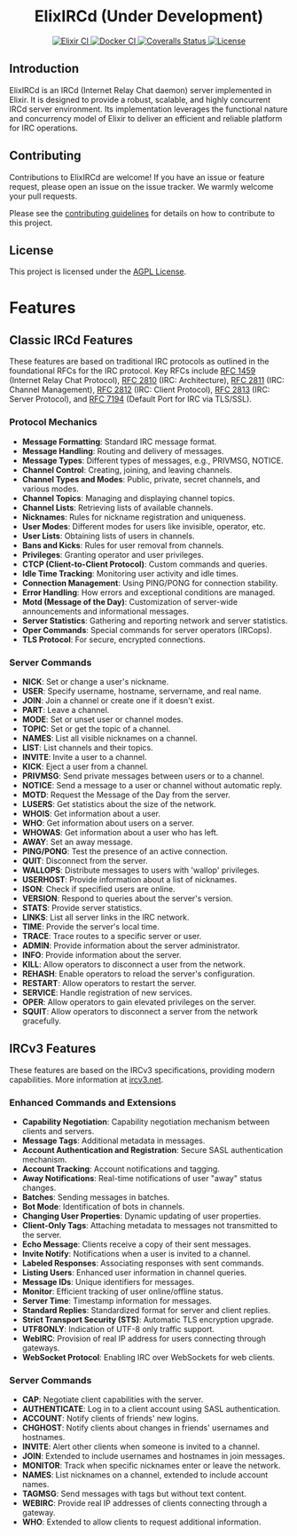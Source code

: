 <h1 align="center">ElixIRCd (Under Development)</h1>

<p align="center">
  <a href="https://github.com/faelgabriel/elixircd/actions/workflows/elixir-ci.yml">
    <img src="https://github.com/faelgabriel/elixircd/actions/workflows/elixir-ci.yml/badge.svg" alt="Elixir CI">
  </a>
  <a href="https://github.com/faelgabriel/elixircd/actions/workflows/docker-ci.yml">
    <img src="https://github.com/faelgabriel/elixircd/actions/workflows/docker-ci.yml/badge.svg" alt="Docker CI">
  </a>
  <a href="https://coveralls.io/github/faelgabriel/elixircd?branch=main">
    <img src="https://img.shields.io/coverallsCoverage/github/faelgabriel/elixircd?label=Coverage" alt="Coveralls Status">
  </a>
  <a href="https://github.com/faelgabriel/elixircd/blob/main/LICENSE">
    <img src="https://img.shields.io/badge/License-AGPL-blue.svg" alt="License">
  </a>
</p>

## Introduction

ElixIRCd is an IRCd (Internet Relay Chat daemon) server implemented in Elixir. It is designed to provide a robust, scalable, and highly concurrent IRCd server environment. Its implementation leverages the functional nature and concurrency model of Elixir to deliver an efficient and reliable platform for IRC operations.

## Contributing

Contributions to ElixIRCd are welcome! If you have an issue or feature request, please open an issue on the issue tracker. We warmly welcome your pull requests.

Please see the [contributing guidelines](https://github.com/faelgabriel/elixircd/blob/main/CONTRIBUTING.md) for details on how to contribute to this project.

## License

This project is licensed under the [AGPL License](https://github.com/faelgabriel/elixircd/blob/main/LICENSE).

# Features

## Classic IRCd Features
These features are based on traditional IRC protocols as outlined in the foundational RFCs for the IRC protocol. Key RFCs include [RFC 1459](https://datatracker.ietf.org/doc/html/rfc1459) (Internet Relay Chat Protocol), [RFC 2810](https://datatracker.ietf.org/doc/html/rfc2810) (IRC: Architecture), [RFC 2811](https://datatracker.ietf.org/doc/html/rfc2811) (IRC: Channel Management), [RFC 2812](https://datatracker.ietf.org/doc/html/rfc2812) (IRC: Client Protocol), [RFC 2813](https://datatracker.ietf.org/doc/html/rfc2813) (IRC: Server Protocol), and [RFC 7194](https://datatracker.ietf.org/doc/html/rfc7194) (Default Port for IRC via TLS/SSL).

### Protocol Mechanics
- **Message Formatting**: Standard IRC message format.
- **Message Handling**: Routing and delivery of messages.
- **Message Types**: Different types of messages, e.g., PRIVMSG, NOTICE.
- **Channel Control**: Creating, joining, and leaving channels.
- **Channel Types and Modes**: Public, private, secret channels, and various modes.
- **Channel Topics**: Managing and displaying channel topics.
- **Channel Lists**: Retrieving lists of available channels.
- **Nicknames**: Rules for nickname registration and uniqueness.
- **User Modes**: Different modes for users like invisible, operator, etc.
- **User Lists**: Obtaining lists of users in channels.
- **Bans and Kicks**: Rules for user removal from channels.
- **Privileges**: Granting operator and user privileges.
- **CTCP (Client-to-Client Protocol)**: Custom commands and queries.
- **Idle Time Tracking**: Monitoring user activity and idle times.
- **Connection Management**: Using PING/PONG for connection stability.
- **Error Handling**: How errors and exceptional conditions are managed.
- **Motd (Message of the Day)**: Customization of server-wide announcements and informational messages.
- **Server Statistics**: Gathering and reporting network and server statistics.
- **Oper Commands**: Special commands for server operators (IRCops).
- **TLS Protocol**: For secure, encrypted connections.

### Server Commands

- **NICK**: Set or change a user's nickname.
- **USER**: Specify username, hostname, servername, and real name.
- **JOIN**: Join a channel or create one if it doesn't exist.
- **PART**: Leave a channel.
- **MODE**: Set or unset user or channel modes.
- **TOPIC**: Set or get the topic of a channel.
- **NAMES**: List all visible nicknames on a channel.
- **LIST**: List channels and their topics.
- **INVITE**: Invite a user to a channel.
- **KICK**: Eject a user from a channel.
- **PRIVMSG**: Send private messages between users or to a channel.
- **NOTICE**: Send a message to a user or channel without automatic reply.
- **MOTD**: Request the Message of the Day from the server.
- **LUSERS**: Get statistics about the size of the network.
- **WHOIS**: Get information about a user.
- **WHO**: Get information about users on a server.
- **WHOWAS**: Get information about a user who has left.
- **AWAY**: Set an away message.
- **PING/PONG**: Test the presence of an active connection.
- **QUIT**: Disconnect from the server.
- **WALLOPS**: Distribute messages to users with 'wallop' privileges.
- **USERHOST**: Provide information about a list of nicknames.
- **ISON**: Check if specified users are online.
- **VERSION**: Respond to queries about the server's version.
- **STATS**: Provide server statistics.
- **LINKS**: List all server links in the IRC network.
- **TIME**: Provide the server's local time.
- **TRACE**: Trace routes to a specific server or user.
- **ADMIN**: Provide information about the server administrator.
- **INFO**: Provide information about the server.
- **KILL**: Allow operators to disconnect a user from the network.
- **REHASH**: Enable operators to reload the server's configuration.
- **RESTART**: Allow operators to restart the server.
- **SERVICE**: Handle registration of new services.
- **OPER**: Allow operators to gain elevated privileges on the server.
- **SQUIT**: Allow operators to disconnect a server from the network gracefully.

## IRCv3 Features
These features are based on the IRCv3 specifications, providing modern capabilities. More information at [ircv3.net](https://ircv3.net/).

### Enhanced Commands and Extensions
- **Capability Negotiation**: Capability negotiation mechanism between clients and servers.
- **Message Tags**: Additional metadata in messages.
- **Account Authentication and Registration**: Secure SASL authentication mechanism.
- **Account Tracking**: Account notifications and tagging.
- **Away Notifications**: Real-time notifications of user "away" status changes.
- **Batches**: Sending messages in batches.
- **Bot Mode**: Identification of bots in channels.
- **Changing User Properties**: Dynamic updating of user properties.
- **Client-Only Tags**: Attaching metadata to messages not transmitted to the server.
- **Echo Message**: Clients receive a copy of their sent messages.
- **Invite Notify**: Notifications when a user is invited to a channel.
- **Labeled Responses**: Associating responses with sent commands.
- **Listing Users**: Enhanced user information in channel queries.
- **Message IDs**: Unique identifiers for messages.
- **Monitor**: Efficient tracking of user online/offline status.
- **Server Time**: Timestamp information for messages.
- **Standard Replies**: Standardized format for server and client replies.
- **Strict Transport Security (STS)**: Automatic TLS encryption upgrade.
- **UTF8ONLY**: Indication of UTF-8 only traffic support.
- **WebIRC**: Provision of real IP address for users connecting through gateways.
- **WebSocket Protocol**: Enabling IRC over WebSockets for web clients.

### Server Commands
- **CAP**: Negotiate client capabilities with the server.
- **AUTHENTICATE**: Log in to a client account using SASL authentication.
- **ACCOUNT**: Notify clients of friends' new logins.
- **CHGHOST**: Notify clients about changes in friends' usernames and hostnames.
- **INVITE**: Alert other clients when someone is invited to a channel.
- **JOIN**: Extended to include usernames and hostnames in join messages.
- **MONITOR**: Track when specific nicknames enter or leave the network.
- **NAMES**: List nicknames on a channel, extended to include account names.
- **TAGMSG**: Send messages with tags but without text content.
- **WEBIRC**: Provide real IP addresses of clients connecting through a gateway.
- **WHO**: Extended to allow clients to request additional information.

<!-- ElixIRCd is a full IRC server implementation written in Elixir, taking advantage of its powerful features.

## Installation

### asdf

To install ElixIRCd, you'll need to have [asdf](https://asdf-vm.com/) installed. Once you have asdf installed, you can install the required Elixir version by running:

```bash
asdf install
```

After installing the correct Elixir version, you can install the dependencies by running:

```bash
mix deps.get
```

### Docker

To install ElixIRCd, you'll need to have [Docker](https://docker.com/) installed. Once you have Docker installed, you can start the application container by running:

Dev:
```bash
docker build --target development --tag elixircd:development .
docker run -it -p 6667:6667 -v $(pwd):/app -v deps:/app/deps -v build:/app/_build --name elixircd_dev -d elixircd:development
```

Prod:
```bash
docker build --target production --tag elixircd:production .
docker run -p 6667:6667 --restart always --name elixircd_prod -d elixircd:production
```


## Usage (Development mode)

To start the ElixIRCd server, run the following command:

```bash
mix run --no-halt
```

To start the ElixIRCd server in interactive mode, run the following command:

```bash
iex -S mix
```
